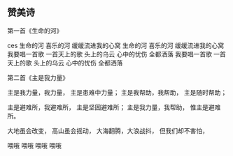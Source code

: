 ## 赞美诗


第一首《生命的河》

ces 
生命的河 喜乐的河
缓缓流进我的心窝
生命的河 喜乐的河
缓缓流进我的心窝
我要唱一首歌
一首天上的歌
头上的乌云 心中的忧伤
全都洒落
我要唱一首歌
一首天上的歌
头上的乌云 心中的忧伤
全都洒落

第二首《主是我力量》

主是我力量，我力量，
主是患难中力量；
主是我帮助，我帮助，
主是随时帮助；

主是避难所，我避难所，
主是坚固避难所；
主是我力量，我帮助，
惟主是避难所。

大地虽会改变，
高山虽会摇动，
大海翻腾，大浪战抖，
但我们却不害怕，

喂哦 喂哦 喂哦 喂哦